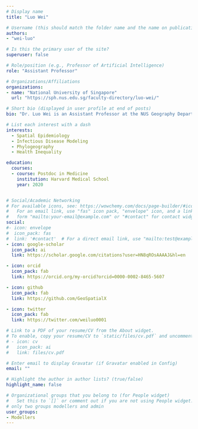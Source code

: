 ```yaml
---
# Display name
title: "Luo Wei"

# Username (this should match the folder name and the name on publications)
authors:
- "wei-luo"

# Is this the primary user of the site?
superuser: false

# Role/position (e.g., Professor of Artificial Intelligence)
role: "Assistant Professor"

# Organizations/Affiliations
organizations:
- name: "National University of Singapore"
  url: "https://sph.nus.edu.sg/faculty-directory/luo-wei/"

# Short bio (displayed in user profile at end of posts)
bio: "Dr. Luo Wei is an Assistant Professor at the NUS Geography Department and Joint Assistant Professor at NUS Saw Swee Hock School of Public Health. He works on infectious disease surveillance, transmission, and control including COVID, influenza, dengue, and HIV. His multidisciplinary team brings together researchers from the fields of geography, public health, computational biology, statistics, computer engineering, and environmental sciences. He loves exercise, reading, and traveling."

# List each interest with a dash
interests: 
  - Spatial Epidemiology
  - Infectious Disease Modeling
  - Phylogeography
  - Health Inequality

education:
  courses:
  - course: Postdoc in Medicine
    institution: Harvard Medical School 
    year: 2020


# Social/Academic Networking
# For available icons, see: https://wowchemy.com/docs/page-builder/#icons
#   For an email link, use "fas" icon pack, "envelope" icon, and a link in the
#   form "mailto:your-email@example.com" or "#contact" for contact widget.
social:
#- icon: envelope
#  icon_pack: fas
#  link: '#contact'  # For a direct email link, use "mailto:test@example.org".
- icon: google-scholar
  icon_pack: ai
  link: https://scholar.google.com/citations?user=HN8qROsAAAAJ&hl=en

- icon: orcid
  icon_pack: fab
  link: https://orcid.org/my-orcid?orcid=0000-0002-8465-5607

- icon: github
  icon_pack: fab
  link: https://github.com/GeoSpatialX

- icon: twitter
  icon_pack: fab
  link: https://twitter.com/weiluo0001

# Link to a PDF of your resume/CV from the About widget.
# To enable, copy your resume/CV to `static/files/cv.pdf` and uncomment the lines below.
# - icon: cv
#   icon_pack: ai
#   link: files/cv.pdf

# Enter email to display Gravatar (if Gravatar enabled in Config)
email: ""

# Highlight the author in author lists? (true/false)
highlight_name: false

# Organizational groups that you belong to (for People widget)
#   Set this to `[]` or comment out if you are not using People widget.
# only two groups modellers and admin
user_groups:
- Modellers
---
```


